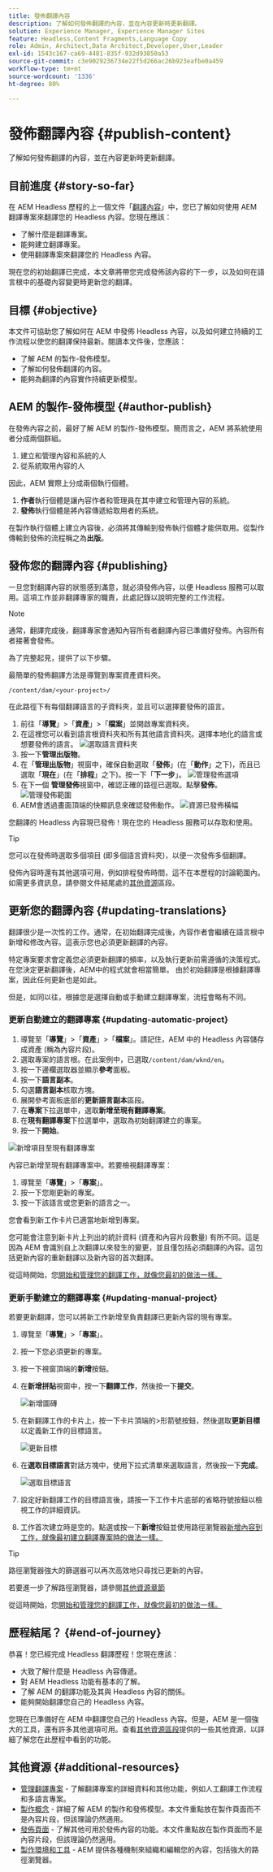 ```yaml
---
title: 發佈翻譯內容
description: 了解如何發佈翻譯的內容，並在內容更新時更新翻譯。
solution: Experience Manager, Experience Manager Sites
feature: Headless,Content Fragments,Language Copy
role: Admin, Architect,Data Architect,Developer,User,Leader
exl-id: 1543c167-ca69-4481-835f-932d93850a53
source-git-commit: c3e9029236734e22f5d266ac26b923eafbe0a459
workflow-type: tm+mt
source-wordcount: '1336'
ht-degree: 80%

---
```


# 發佈翻譯內容 {#publish-content}

了解如何發佈翻譯的內容，並在內容更新時更新翻譯。

## 目前進度 {#story-so-far}

在 AEM Headless 歷程的上一個文件「[翻譯內容](configure-connector.md)」中，您已了解如何使用 AEM 翻譯專案來翻譯您的 Headless 內容。您現在應該：

* 了解什麼是翻譯專案。
* 能夠建立翻譯專案。
* 使用翻譯專案來翻譯您的 Headless 內容。

現在您的初始翻譯已完成，本文章將帶您完成發佈該內容的下一步，以及如何在語言根中的基礎內容變更時更新您的翻譯。

## 目標 {#objective}

本文件可協助您了解如何在 AEM 中發佈 Headless 內容，以及如何建立持續的工作流程以使您的翻譯保持最新。閱讀本文件後，您應該：

* 了解 AEM 的製作-發佈模型。
* 了解如何發佈翻譯的內容。
* 能夠為翻譯的內容實作持續更新模型。

## AEM 的製作-發佈模型 {#author-publish}

在發佈內容之前，最好了解 AEM 的製作-發佈模型。簡而言之，AEM 將系統使用者分成兩個群組。

1. 建立和管理內容和系統的人
1. 從系統取用內容的人

因此，AEM 實際上分成兩個執行個體。

1. **作者**&#x200B;執行個體是讓內容作者和管理員在其中建立和管理內容的系統。
1. **發佈**&#x200B;執行個體是將內容傳遞給取用者的系統。

在製作執行個體上建立內容後，必須將其傳輸到發佈執行個體才能供取用。從製作傳輸到發佈的流程稱之為&#x200B;**出版**。

## 發佈您的翻譯內容 {#publishing}

一旦您對翻譯內容的狀態感到滿意，就必須發佈內容，以便 Headless 服務可以取用。這項工作並非翻譯專家的職責，此處記錄以說明完整的工作流程。

>[!NOTE]
>
>通常，翻譯完成後，翻譯專家會通知內容所有者翻譯內容已準備好發佈。內容所有者接著會發佈。
>
>為了完整起見，提供了以下步驟。

最簡單的發佈翻譯方法是導覽到專案資產資料夾。

```text
/content/dam/<your-project>/
```

在此路徑下有每個翻譯語言的子資料夾，並且可以選擇要發佈的語言。

1. 前往「**導覽**」>「**資產**」>「**檔案**」並開啟專案資料夾。
1. 在這裡您可以看到語言根資料夾和所有其他語言資料夾。選擇本地化的語言或想要發佈的語言。
   ![選取語言資料夾](assets/select-language-folder.png)
1. 按一下&#x200B;**管理出版物**。
1. 在「**管理出版物**」視窗中，確保自動選取「**發佈**」(在「**動作**」之下)，而且已選取「**現在**」(在「**排程**」之下)。按一下「**下一步**」。
   ![管理發佈選項](assets/manage-publication-options.png)
1. 在下一個 **管理發佈**&#x200B;視窗中，確認正確的路徑已選取。點擊&#x200B;**發佈**。
   ![管理發佈範圍](assets/manage-publication-scope.png)
1. AEM會透過畫面頂端的快顯訊息來確認發佈動作。
   ![資源已發佈橫幅](assets/resources-published-message.png)

您翻譯的 Headless 內容現已發佈！現在您的 Headless 服務可以存取和使用。

>[!TIP]
>
>您可以在發佈時選取多個項目 (即多個語言資料夾)，以便一次發佈多個翻譯。

發佈內容時還有其他選項可用，例如排程發佈時間，這不在本歷程的討論範圍內。如需更多資訊息，請參閱文件結尾處的[其他資源](#additional-resources)區段。

## 更新您的翻譯內容 {#updating-translations}

翻譯很少是一次性的工作。通常，在初始翻譯完成後，內容作者會繼續在語言根中新增和修改內容。這表示您也必須更新翻譯的內容。

特定專案要求會定義您必須更新翻譯的頻率，以及執行更新前需遵循的決策程式。 在您決定更新翻譯後，AEM中的程式就會相當簡單。 由於初始翻譯是根據翻譯專案，因此任何更新也是如此。

但是，如同以往，根據您是選擇自動或手動建立翻譯專案，流程會略有不同。

### 更新自動建立的翻譯專案 {#updating-automatic-project}

1. 導覽至「**導覽**」>「**資產**」>「**檔案**」。請記住，AEM 中的 Headless 內容儲存成資產 (稱為內容片段)。
1. 選取專案的語言根。在此案例中，已選取`/content/dam/wknd/en`。
1. 按一下邊欄選取器並顯示&#x200B;**參考**&#x200B;面板。
1. 按一下&#x200B;**語言副本**。
1. 勾選&#x200B;**語言副本**&#x200B;核取方塊。
1. 展開參考面板底部的&#x200B;**更新語言副本**&#x200B;區段。
1. 在&#x200B;**專案**&#x200B;下拉選單中，選取&#x200B;**新增至現有翻譯專案**。
1. 在&#x200B;**現有翻譯專案**&#x200B;下拉選單中，選取為初始翻譯建立的專案。
1. 按一下&#x200B;**開始**。

![新增項目至現有翻譯專案](assets/add-to-existing-project.png)

內容已新增至現有翻譯專案中。若要檢視翻譯專案：

1. 導覽至「**導覽**」>「**專案**」。
1. 按一下您剛更新的專案。
1. 按一下該語言或您更新的語言之一。

您會看到新工作卡片已適當地新增到專案。

<!--
You see that a new job card was added to the project. In this example, another Spanish translation was added.

![Additional translation job added](assets/additional-translation-job.png)
-->

您可能會注意到新卡片上列出的統計資料 (資產和內容片段數量) 有所不同。這是因為 AEM 會識別自上次翻譯以來發生的變更，並且僅包括必須翻譯的內容。這包括更新內容的重新翻譯以及新內容的首次翻譯。

從這時開始，您[開始和管理您的翻譯工作，就像您最初的做法一樣。](translate-content.md#using-translation-project)

### 更新手動建立的翻譯專案 {#updating-manual-project}

若要更新翻譯，您可以將新工作新增至負責翻譯已更新內容的現有專案。

1. 導覽至「**導覽**」>「**專案**」。
1. 按一下您必須更新的專案。
1. 按一下視窗頂端的&#x200B;**新增**&#x200B;按鈕。
1. 在&#x200B;**新增拼貼**&#x200B;視窗中，按一下&#x200B;**翻譯工作**，然後按一下&#x200B;**提交**。

   ![新增圖磚](assets/add-translation-job-tile.png)

1. 在新翻譯工作的卡片上，按一下卡片頂端的>形箭號按鈕，然後選取&#x200B;**更新目標**&#x200B;以定義新工作的目標語言。

   ![更新目標](assets/update-target.png)

1. 在&#x200B;**選取目標語言**&#x200B;對話方塊中，使用下拉式清單來選取語言，然後按一下&#x200B;**完成**。

   ![選取目標語言](assets/select-target-language.png)

1. 設定好新翻譯工作的目標語言後，請按一下工作卡片底部的省略符號按鈕以檢視工作的詳細資訊。
1. 工作首次建立時是空的。點選或按一下&#x200B;**新增**&#x200B;按鈕並使用路徑瀏覽器[新增內容到工作，就像最初建立翻譯專案時的做法一樣。](translate-content.md#manually-creating)

>[!TIP]
>
>路徑瀏覽器強大的篩選器可以再次高效地只尋找已更新的內容。
>
>若要進一步了解路徑瀏覽器，請參閱[其他資源章節](#additional-resources)

從這時開始，您[開始和管理您的翻譯工作，就像您最初的做法一樣。](translate-content.md#using-translation-project)

## 歷程結尾？ {#end-of-journey}

恭喜！您已經完成 Headless 翻譯歷程！您現在應該：

* 大致了解什麼是 Headless 內容傳遞。
* 對 AEM Headless 功能有基本的了解。
* 了解 AEM 的翻譯功能及其與 Headless 內容的關係。
* 能夠開始翻譯您自己的 Headless 內容。

您現在已準備好在 AEM 中翻譯您自己的 Headless 內容。但是，AEM 是一個強大的工具，還有許多其他選項可用。查看[其他資源區段](#additional-resources)提供的一些其他資源，以詳細了解您在此歷程中看到的功能。

## 其他資源 {#additional-resources}

* [管理翻譯專案](/help/sites-administering/tc-manage.md) - 了解翻譯專案的詳細資料和其他功能，例如人工翻譯工作流程和多語言專案。
* [製作概念](/help/sites-authoring/author.md) - 詳細了解 AEM 的製作和發佈模型。本文件重點放在製作頁面而不是內容片段，但該理論仍然適用。
* [發佈頁面](/help/sites-authoring/publishing-pages.md) - 了解其他可用於發佈內容的功能。本文件重點放在製作頁面而不是內容片段，但該理論仍然適用。
* [製作環境和工具](/help/sites-authoring/author-environment-tools.md#path-selection) - AEM 提供各種機制來組織和編輯您的內容，包括強大的路徑瀏覽器。
